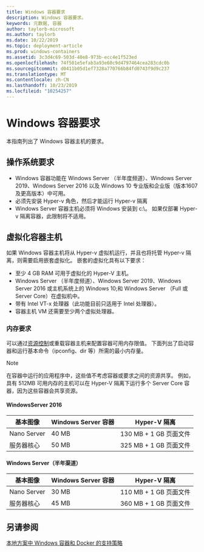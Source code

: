 ```yaml
---
title: Windows 容器要求
description: Windows 容器要求。
keywords: 元数据, 容器
author: taylorb-microsoft
ms.author: taylorb
ms.date: 10/22/2019
ms.topic: deployment-article
ms.prod: windows-containers
ms.assetid: 3c3d4c69-503d-40e8-973b-ecc4e1f523ed
ms.openlocfilehash: 74f501e5efab3a93e60c9d4797464cea283cdc0b
ms.sourcegitcommit: d0411b05d1ef7328a770766b84fd0743f9d9c237
ms.translationtype: MT
ms.contentlocale: zh-CN
ms.lasthandoff: 10/23/2019
ms.locfileid: "10254257"
---
```

# <a name="windows-container-requirements"></a>Windows 容器要求

本指南列出了 Windows 容器主机的要求。

## <a name="operating-system-requirements"></a>操作系统要求

- Windows 容器功能在 Windows Server （半年度频道）、Windows Server 2019、Windows Server 2016 以及 Windows 10 专业版和企业版（版本1607及更高版本）中可用。
- 必须先安装 Hyper-v 角色，然后才能运行 Hyper-v 隔离
- Windows Server 容器主机必须将 Windows 安装到 c:\。 如果仅部署 Hyper-v 隔离容器，此限制将不适用。

## <a name="virtualized-container-hosts"></a>虚拟化容器主机

如果 Windows 容器主机将从 Hyper-v 虚拟机运行，并且也将托管 Hyper-v 隔离，则需要启用嵌套虚拟化。 嵌套的虚拟化具有以下要求：

- 至少 4 GB RAM 可用于虚拟化的 Hyper-V 主机。
- Windows Server （半年度频道）、Windows Server 2019、Windows Server 2016 或主机系统上的 Windows 10;和 Windows Server （Full 或 Server Core）在虚拟机中。
- 带有 Intel VT-x 处理器（此功能目前只适用于 Intel 处理器）。
- 容器主机 VM 还需要至少两个虚拟处理器。

### <a name="memory-requirements"></a>内存要求

可以通过[资源控制](https://docs.microsoft.com/virtualization/windowscontainers/manage-containers/resource-controls)或重载容器主机来配置容器可用内存限值。  下面列出了启动容器和运行基本命令（ipconfig、dir 等）所需的最小内存量。

>[!NOTE]
>在容器中运行的应用程序中，这些值不考虑容器或要求之间的资源共享。  例如，具有 512MB 可用内存的主机可以在 Hyper-V 隔离下运行多个 Server Core 容器，因为这些容器会共享资源。

#### <a name="windows-server-2016"></a>WindowsServer 2016

| 基本图像  | Windows Server 容器 | Hyper-V 隔离    |
| ----------- | ------------------------ | -------------------- |
| Nano Server | 40 MB                     | 130 MB + 1 GB 页面文件 |
| 服务器核心 | 50 MB                     | 325 MB + 1 GB 页面文件 |

#### <a name="windows-server-semi-annual-channel"></a>Windows Server（半年渠道）

| 基本图像  | Windows Server 容器 | Hyper-V 隔离    |
| ----------- | ------------------------ | -------------------- |
| Nano Server | 30 MB                     | 110 MB + 1 GB 页面文件 |
| 服务器核心 | 45 MB                     | 360 MB + 1 GB 页面文件 |

## <a name="see-also"></a>另请参阅

[本地方案中 Windows 容器和 Docker 的支持策略](https://support.microsoft.com/help/4489234/support-policy-for-windows-containers-and-docker-on-premises)